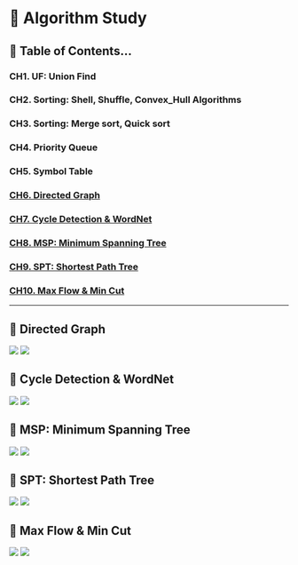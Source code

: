 # 📖 Algorithm Study

## 🔖 Table of Contents...
### CH1. UF: Union Find
### CH2. Sorting: Shell, Shuffle, Convex_Hull Algorithms
### CH3. Sorting: Merge sort, Quick sort
### CH4. Priority Queue
### CH5. Symbol Table
### [CH6. Directed Graph](#directed-graph)
### [CH7. Cycle Detection & WordNet](#cycle-detection-&-wordnet)
### [CH8. MSP: Minimum Spanning Tree](#msp:-minimum-spanning-tree)
### [CH9. SPT: Shortest Path Tree](#spt:-shortest-path-tree)
### [CH10. Max Flow & Min Cut](#max-flow-&-min-cut)
---

## 📂 Directed Graph
<a href="https://www.notion.so/CH06-Graphs-1aa0930dacd7424db4eaba59d0361ce7" target="_blank"><img src="https://img.shields.io/badge/Notion 정리-black?style=for-the-badge&logo=notion&logoColor=white"/></a>
<a href="https://oval-efraasia-8c2.notion.site/CH06-Graphs-43c5ecb7ce3d43d6bfce4a07b09b7f4f"><img src="https://img.shields.io/badge/Notion 실습-gray?style=for-the-badge&logo=notion&logoColor=white"/></a>

## 📂 Cycle Detection & WordNet
<a href="https://oval-efraasia-8c2.notion.site/CH07-Cycle-Detection-WordNet-9d94dda422564481ace21c0e71c77a95" target="_blank"><img src="https://img.shields.io/badge/Notion 정리-black?style=for-the-badge&logo=notion&logoColor=white"/></a>
<a href="https://oval-efraasia-8c2.notion.site/CH07-Cycle-Detection-WordNet-49e08d3e3a804a6980e0e8b6a4d6cf56" target="_blank"><img src="https://img.shields.io/badge/Notion 실습-gray?style=for-the-badge&logo=notion&logoColor=white"/></a>

## 📂  MSP: Minimum Spanning Tree
<a href="https://oval-efraasia-8c2.notion.site/CH08-MST-Minimum-Spanning-Tree-5367d8840dc64edc810f85da1d701ded" target="_blank"><img src="https://img.shields.io/badge/Notion 정리-black?style=for-the-badge&logo=notion&logoColor=white"/></a>
<a href="https://oval-efraasia-8c2.notion.site/CH08-MST-Minimum-Spanning-Tree-e31bf66cde5e44dab5623c81e4be5017" target="_blank"><img src="https://img.shields.io/badge/Notion 실습-gray?style=for-the-badge&logo=notion&logoColor=white"/></a>

## 📂 SPT: Shortest Path Tree
<a href="https://oval-efraasia-8c2.notion.site/CH09-SPT-Shortest-Path-Tree-c104e580bf4246928e675ac9a224274b" target="_blank"><img src="https://img.shields.io/badge/Notion 정리-black?style=for-the-badge&logo=notion&logoColor=white"/></a>
<a href="https://oval-efraasia-8c2.notion.site/CH09-SPT-Shortest-Path-Tree-7bcede48b9554caa9e46475f2efe1b86" target="_blank"><img src="https://img.shields.io/badge/Notion 실습-gray?style=for-the-badge&logo=notion&logoColor=white"/></a>

## 📂 Max Flow & Min Cut
<a href="https://oval-efraasia-8c2.notion.site/CH10-Max-Flow-Min-Cut-4f4949d7628f40eaaf63a30a9ecf0f12" target="_blank"><img src="https://img.shields.io/badge/Notion 정리-black?style=for-the-badge&logo=notion&logoColor=white"/></a>
<a href="https://oval-efraasia-8c2.notion.site/CH10-Max-Flow-Min-Cut-d6d21fba91344272a0e9f3e8dea68488" target="_blank"><img src="https://img.shields.io/badge/Notion 실습-gray?style=for-the-badge&logo=notion&logoColor=white"/></a>
